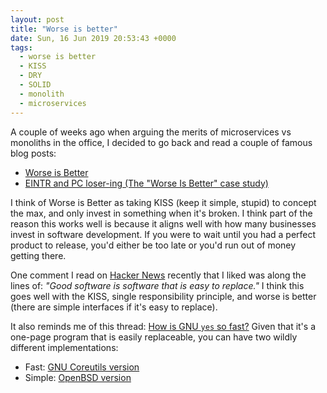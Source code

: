 ```yaml
---
layout: post
title: "Worse is better"
date: Sun, 16 Jun 2019 20:53:43 +0000
tags:
  - worse is better
  - KISS
  - DRY
  - SOLID
  - monolith
  - microservices
---
```


A couple of weeks ago when arguing the merits of microservices vs monoliths in the office, I decided to go back and read a couple of famous blog posts:

  - [Worse is Better](https://www.jwz.org/doc/worse-is-better.html)
  - [EINTR and PC loser-ing (The "Worse Is Better" case study)](http://blog.reverberate.org/2011/04/eintr-and-pc-loser-ing-is-better-case.html)


I think of Worse is Better as taking KISS (keep it simple, stupid) to concept the max, and only invest in something when it's broken. I think part of the reason this works well is because it aligns well with how many businesses invest in software development. If you were to wait until you had a perfect product to release, you'd either be too late or you'd run out of money getting there.

One comment I read on [Hacker News](https://news.ycombinator.com/news) recently that I liked was along the lines of: _"Good software is software that is easy to replace."_ I think this goes well with the KISS, single responsibility principle, and worse is better (there are simple interfaces if it's easy to replace).

It also reminds me of this thread: [How is GNU `yes` so fast?](https://www.reddit.com/r/unix/comments/6gxduc/how_is_gnu_yes_so_fast/?st=j3v3iw3c&sh=5651ea3c) Given that it's a one-page program that is easily replaceable, you can have two wildly different implementations:
  
  - Fast: [GNU Coreutils version](https://github.com/coreutils/coreutils/blob/master/src/yes.c)
  - Simple: [OpenBSD version](https://github.com/openbsd/src/blob/master/usr.bin/yes/yes.c)

